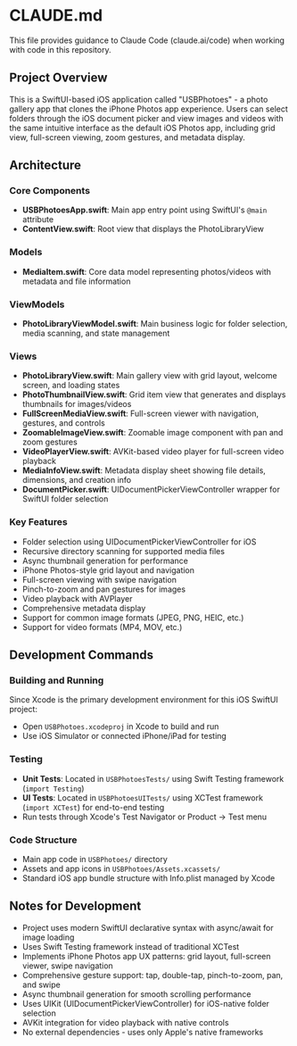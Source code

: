# CLAUDE.md

This file provides guidance to Claude Code (claude.ai/code) when working with code in this repository.

## Project Overview

This is a SwiftUI-based iOS application called "USBPhotoes" - a photo gallery app that clones the iPhone Photos app experience. Users can select folders through the iOS document picker and view images and videos with the same intuitive interface as the default iOS Photos app, including grid view, full-screen viewing, zoom gestures, and metadata display.

## Architecture

### Core Components
- **USBPhotoesApp.swift**: Main app entry point using SwiftUI's `@main` attribute
- **ContentView.swift**: Root view that displays the PhotoLibraryView

### Models
- **MediaItem.swift**: Core data model representing photos/videos with metadata and file information

### ViewModels  
- **PhotoLibraryViewModel.swift**: Main business logic for folder selection, media scanning, and state management

### Views
- **PhotoLibraryView.swift**: Main gallery view with grid layout, welcome screen, and loading states
- **PhotoThumbnailView.swift**: Grid item view that generates and displays thumbnails for images/videos
- **FullScreenMediaView.swift**: Full-screen viewer with navigation, gestures, and controls
- **ZoomableImageView.swift**: Zoomable image component with pan and zoom gestures
- **VideoPlayerView.swift**: AVKit-based video player for full-screen video playback
- **MediaInfoView.swift**: Metadata display sheet showing file details, dimensions, and creation info
- **DocumentPicker.swift**: UIDocumentPickerViewController wrapper for SwiftUI folder selection

### Key Features
- Folder selection using UIDocumentPickerViewController for iOS
- Recursive directory scanning for supported media files
- Async thumbnail generation for performance
- iPhone Photos-style grid layout and navigation
- Full-screen viewing with swipe navigation
- Pinch-to-zoom and pan gestures for images
- Video playback with AVPlayer
- Comprehensive metadata display
- Support for common image formats (JPEG, PNG, HEIC, etc.)
- Support for video formats (MP4, MOV, etc.)

## Development Commands

### Building and Running
Since Xcode is the primary development environment for this iOS SwiftUI project:
- Open `USBPhotoes.xcodeproj` in Xcode to build and run
- Use iOS Simulator or connected iPhone/iPad for testing

### Testing
- **Unit Tests**: Located in `USBPhotoesTests/` using Swift Testing framework (`import Testing`)
- **UI Tests**: Located in `USBPhotoesUITests/` using XCTest framework (`import XCTest`) for end-to-end testing
- Run tests through Xcode's Test Navigator or Product → Test menu

### Code Structure
- Main app code in `USBPhotoes/` directory
- Assets and app icons in `USBPhotoes/Assets.xcassets/`
- Standard iOS app bundle structure with Info.plist managed by Xcode

## Notes for Development

- Project uses modern SwiftUI declarative syntax with async/await for image loading
- Uses Swift Testing framework instead of traditional XCTest  
- Implements iPhone Photos app UX patterns: grid layout, full-screen viewer, swipe navigation
- Comprehensive gesture support: tap, double-tap, pinch-to-zoom, pan, and swipe
- Async thumbnail generation for smooth scrolling performance
- Uses UIKit (UIDocumentPickerViewController) for iOS-native folder selection
- AVKit integration for video playback with native controls
- No external dependencies - uses only Apple's native frameworks
